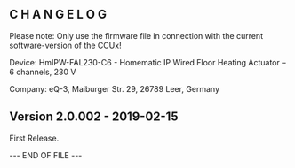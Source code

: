 ﻿C H A N G E L O G
-----------------

Please note: Only use the firmware file in connection with the current software-version of the CCUx!

Device: HmIPW-FAL230-C6 - Homematic IP Wired Floor Heating Actuator – 6 channels, 230 V

Company: eQ-3, Maiburger Str. 29, 26789 Leer, Germany


Version 2.0.002 - 2019-02-15
--------------------------------------------------------------

First Release.

--- END OF FILE ---

